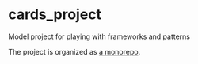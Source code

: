 # cards_project
Model project for playing with frameworks and patterns

The project is organized as [a monorepo](https://danluu.com/monorepo/).
